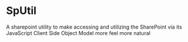 SpUtil
======

A sharepoint utility to make accessing and utilizing the SharePoint via its JavaScript Client Side Object Model more feel more natural

